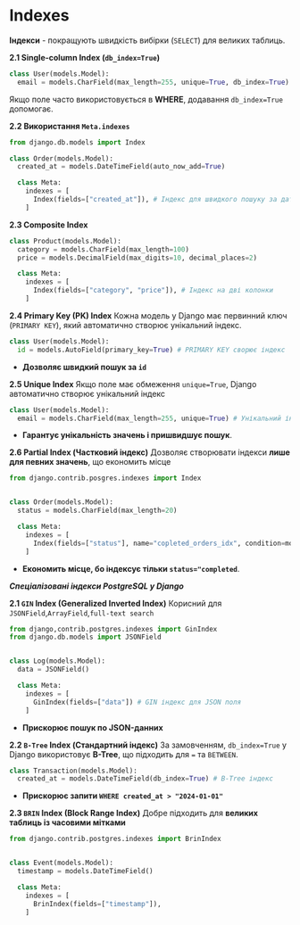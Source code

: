 # Indexes 

**Індекси** - покращують швидкість вибірки (`SELECT`) для великих таблиць.

**2.1 Single-column Index (`db_index=True`)**

```python 
class User(models.Model):
  email = models.CharField(max_length=255, unique=True, db_index=True)
```

Якщо поле часто використовується в **WHERE**, додавання `db_index=True` допомогає.

**2.2 Використання `Meta.indexes`**

```python 
from django.db.models import Index 

class Order(models.Model):
  created_at = models.DateTimeField(auto_now_add=True)

  class Meta:
    indexes = [
      Index(fields=["created_at"]), # Індекс для швидкого пошуку за датою
    ]
```

**2.3 Composite Index**

```python 
class Product(models.Model):
  category = models.CharField(max_length=100)
  price = models.DecimalField(max_digits=10, decimal_places=2)

  class Meta:
    indexes = [
      Index(fields=["category", "price"]), # Індекс на дві колонки
    ]
```

**2.4 Primary Key (PK) Index**
Кожна модель у Django має первинний ключ (`PRIMARY KEY`), який автоматично створює унікальний індекс.

```python 
class User(models.Model):
  id = models.AutoField(primary_key=True) # PRIMARY KEY сворює індекс 
```

- **Дозволяє швидкий пошук за `id`**

**2.5 Unique Index**
Якщо поле має обмеження `unique=True`, Django автоматично створює унікальний індекс 
```python 
class User(models.Model):
  email = models.CharField(max_length=255, unique=True) # Унікальний індекс 
```

- **Гарантує унікальність значень і пришвидшує пошук**.

**2.6 Partial Index (Частковий індекс)**
Дозволяє створювати індекси **лише для певних значень**, що економить місце

```python 
from django.contrib.posgres.indexes import Index 


class Order(models.Model):
  status = models.CharField(max_length=20)

  class Meta:
    indexes = [
      Index(fields=["status"], name="copleted_orders_idx", condition=models.Q(status="completed"))
    ]
```
- **Економить місце, бо індексує тільки `status="completed`**.

***Спеціалізовані індекси PostgreSQL у Django***

**2.1 `GIN` Index (Generalized Inverted Index)**
Корисний для `JSONField`,`ArrayField`,`full-text search`

```python 
from django,contrib.postgres.indexes import GinIndex
from django.db.models import JSONField


class Log(models.Model):
  data = JSONField()

  class Meta:
    indexes = [
      GinIndex(fields=["data"]) # GIN індекс для JSON поля 
    ]
```

- **Прискорює пошук по JSON-данних**

**2.2 `B-Tree` Index (Стандартний індекс)**
За замовченням, `db_index=True` у Django використовує **B-Tree**, що підходить для `=` та `BETWEEN`.

```python 
class Transaction(models.Model):
  created_at = models.DateTimeField(db_index=True) # B-Tree індекс 
```

- **Прискорює запити `WHERE created_at > "2024-01-01"`**

**2.3 `BRIN` Index (Block Range Index)**
Добре підходить для **великих таблиць із часовими мітками**

```python 
from django.contrib.postgres.indexes import BrinIndex 


class Event(models.Model):
  timestamp = models.DateTimeField()

  class Meta:
    indexes = [
      BrinIndex(fields=["timestamp"]),
    ]
```
